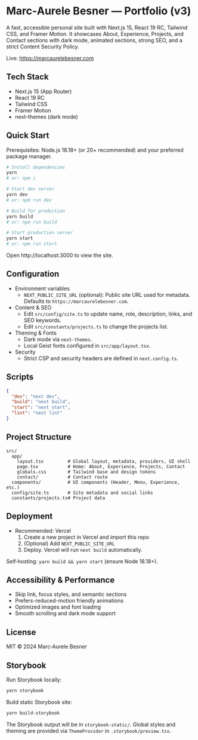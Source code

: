 # Marc‑Aurele Besner — Portfolio (v3)

A fast, accessible personal site built with Next.js 15, React 19 RC, Tailwind CSS, and Framer Motion. It showcases About, Experience, Projects, and Contact sections with dark mode, animated sections, strong SEO, and a strict Content Security Policy.

Live: https://marcaurelebesner.com

## Tech Stack
- Next.js 15 (App Router)
- React 19 RC
- Tailwind CSS
- Framer Motion
- next-themes (dark mode)

## Quick Start
Prerequisites: Node.js 18.18+ (or 20+ recommended) and your preferred package manager.

```bash
# Install dependencies
yarn
# or: npm i

# Start dev server
yarn dev
# or: npm run dev

# Build for production
yarn build
# or: npm run build

# Start production server
yarn start
# or: npm run start
```

Open http://localhost:3000 to view the site.

## Configuration
- Environment variables
  - `NEXT_PUBLIC_SITE_URL` (optional): Public site URL used for metadata. Defaults to `https://marcaurelebesner.com`.
- Content & SEO
  - Edit `src/config/site.ts` to update name, role, description, links, and SEO keywords.
  - Edit `src/constants/projects.ts` to change the projects list.
- Theming & Fonts
  - Dark mode via `next-themes`.
  - Local Geist fonts configured in `src/app/layout.tsx`.
- Security
  - Strict CSP and security headers are defined in `next.config.ts`.

## Scripts
```json
{
  "dev": "next dev",
  "build": "next build",
  "start": "next start",
  "lint": "next lint"
}
```

## Project Structure
```
src/
  app/
    layout.tsx         # Global layout, metadata, providers, UI shell
    page.tsx           # Home: About, Experience, Projects, Contact
    globals.css        # Tailwind base and design tokens
    contact/           # Contact route
  components/          # UI components (Header, Menu, Experience, etc.)
  config/site.ts       # Site metadata and social links
  constants/projects.ts# Project data
```

## Deployment
- Recommended: Vercel
  1) Create a new project in Vercel and import this repo
  2) (Optional) Add `NEXT_PUBLIC_SITE_URL`
  3) Deploy. Vercel will run `next build` automatically.

Self‑hosting: `yarn build && yarn start` (ensure Node 18.18+).

## Accessibility & Performance
- Skip link, focus styles, and semantic sections
- Prefers-reduced-motion friendly animations
- Optimized images and font loading
- Smooth scrolling and dark mode support

## License
MIT © 2024 Marc‑Aurele Besner

## Storybook

Run Storybook locally:

```bash
yarn storybook
```

Build static Storybook site:

```bash
yarn build-storybook
```

The Storybook output will be in `storybook-static/`. Global styles and theming are provided via `ThemeProvider` in `.storybook/preview.tsx`.
